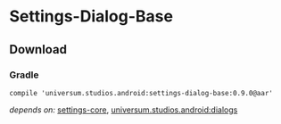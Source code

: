 Settings-Dialog-Base
===============

## Download ##

### Gradle ###

    compile 'universum.studios.android:settings-dialog-base:0.9.0@aar'

_depends on:_
[settings-core](https://github.com/universum-studios/android_settings/tree/master/library-core),
[universum.studios.android:dialogs](https://github.com/universum-studios/android_dialogs)